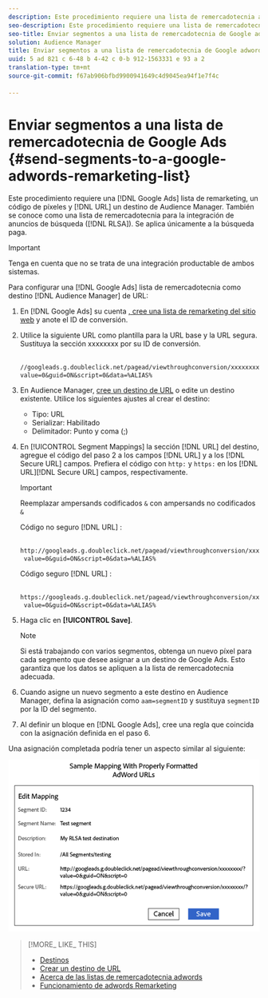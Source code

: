 ```yaml
---
description: Este procedimiento requiere una lista de remercadotecnia adwords, un código de píxeles y un destino de URL de Audience Manager. También se conoce como una lista de remercadotecnia para la integración de publicidades de búsqueda (RLSA). Se aplica únicamente a la búsqueda paga.
seo-description: Este procedimiento requiere una lista de remercadotecnia adwords, un código de píxeles y un destino de URL de Audience Manager. También se conoce como una lista de remercadotecnia para la integración de publicidades de búsqueda (RLSA). Se aplica únicamente a la búsqueda paga.
seo-title: Enviar segmentos a una lista de remercadotecnia de Google adwords
solution: Audience Manager
title: Enviar segmentos a una lista de remercadotecnia de Google adwords
uuid: 5 ad 821 c 6-48 b 4-42 c 0-b 912-1563331 e 93 a 2
translation-type: tm+mt
source-git-commit: f67ab906bfbd9900941649c4d9045ea94f1e7f4c

---
```



# Enviar segmentos a una lista de remercadotecnia de Google Ads {#send-segments-to-a-google-adwords-remarketing-list}

Este procedimiento requiere una [!DNL Google Ads] lista de remarketing, un código de píxeles y [!DNL URL] un destino de Audience Manager. También se conoce como una lista de remercadotecnia para la integración de anuncios de búsqueda ([!DNL RLSA]). Se aplica únicamente a la búsqueda paga.

>[!IMPORTANT]
>Tenga en cuenta que no se trata de una integración productable de ambos sistemas.

Para configurar una [!DNL Google Ads] lista de remercadotecnia como destino [!DNL Audience Manager] de URL:

1. En [!DNL Google Ads] su cuenta [, cree una lista de remarketing del sitio web](https://support.google.com/adwords/answer/2454064?hl=en) y anote el ID de conversión.
1. Utilice la siguiente URL como plantilla para la URL base y la URL segura. Sustituya la sección xxxxxxxx por su ID de conversión.

   ```
    //googleads.g.doubleclick.net/pagead/viewthroughconversion/xxxxxxxx/?value=0&guid=ON&script=0&data=%ALIAS%
   ```

1. En Audience Manager, [cree un destino de URL](../../features/destinations/create-url-destination.md) o edite un destino existente. Utilice los siguientes ajustes al crear el destino:
   * Tipo: URL
   * Serializar: Habilitado
   * Delimitador: Punto y coma (;)

1. En [!UICONTROL Segment Mappings] la sección [!DNL URL] del destino, agregue el código del paso 2 a los campos [!DNL URL] y a los [!DNL Secure URL] campos. Prefiera el código con `http:` y `https:` en los [!DNL URL][!DNL Secure URL] campos, respectivamente.

   >[!IMPORTANT]
   >
   >Reemplazar ampersands codificados `&` con ampersands no codificados `&`

   Código no seguro [!DNL URL] :

   ```
    http://googleads.g.doubleclick.net/pagead/viewthroughconversion/xxxxxxxx/?
    value=0&guid=ON&script=0&data=%ALIAS%
   ```

   Código seguro [!DNL URL] :

   ```
    https://googleads.g.doubleclick.net/pagead/viewthroughconversion/xxxxxxxx/?
    value=0&guid=ON&script=0&data=%ALIAS%
   ```

1. Haga clic en **[!UICONTROL Save]**.

   >[!NOTE]
   >
   >Si está trabajando con varios segmentos, obtenga un nuevo píxel para cada segmento que desee asignar a un destino de Google Ads. Esto garantiza que los datos se apliquen a la lista de remercadotecnia adecuada.

1. Cuando asigne un nuevo segmento a este destino en Audience Manager, defina la asignación como `aam=segmentID` y sustituya `segmentID` por la ID del segmento.
1. Al definir un bloque en [!DNL Google Ads], cree una regla que coincida con la asignación definida en el paso 6.

Una asignación completada podría tener un aspecto similar al siguiente:

![](../assets/rlsa_mapping.png)

>[!MORE_ LIKE_ THIS]
>
>* [Destinos](../../features/destinations/destinations.md)
>* [Crear un destino de URL](../../features/destinations/create-url-destination.md)
>* [Acerca de las listas de remercadotecnia adwords](https://support.google.com/adwords/answer/2472738)
>* [Funcionamiento de adwords Remarketing](https://support.google.com/adwords/answer/2454000)

